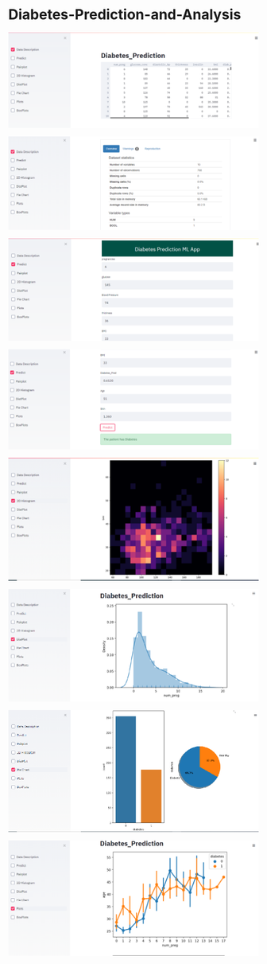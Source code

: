 # Diabetes-Prediction-and-Analysis
![](Images/diab1.png)

![](Images/diab2.png)

![](Images/diab3.png)

![](Images/diab4.png)

![](Images/diab5.png)

![](Images/diab6.png)

![](Images/diab7.png)

![](Images/diab8.png)
